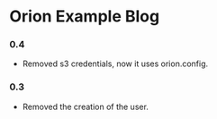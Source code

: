 Orion Example Blog
==================

### 0.4

- Removed s3 credentials, now it uses orion.config.

### 0.3

- Removed the creation of the user.